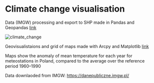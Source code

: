 # Climate change visualisation

Data (IMGW) processing and export to SHP made in Pandas and Geopandas [link](https://github.com/marcinszwagrzyk/Climate_analysis/blob/master/Poland_climate_change_monthly.ipynb)

![climate_change](grid.jpg)


Geovisualistaions and grid of maps made with Arcpy and Matplotlib [link](https://github.com/marcinszwagrzyk/Climate_analysis/blob/master/map_plotting.py)


Maps show the anomaly of mean temperature for each year for meteostations in Poland,
compared to the average over the reference period  1960–1990

Data downlaoded from IMGW: https://danepubliczne.imgw.pl/



